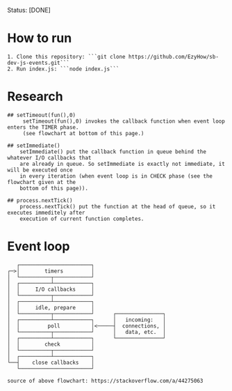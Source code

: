 Status: [DONE]

# How to run
    1. Clone this repository: ```git clone https://github.com/EzyHow/sb-dev-js-events.git```
    2. Run index.js: ```node index.js```


# Research
    ## setTimeout(fun(),0)
         setTimeout(fun(),0) invokes the callback function when event loop enters the TIMER phase.
         (see flowchart at bottom of this page.)

    ## setImmediate()
        setImmediate() put the callback function in queue behind the whatever I/O callbacks that
        are already in queue. So setImmediate is exactly not immediate, it will be executed once
        in every iteration (when event loop is in CHECK phase (see the flowchart given at the
        bottom of this page)).

    ## process.nextTick()
        process.nextTick() put the function at the head of queue, so it executes immeditely after
        execution of current function completes.

# Event loop
```   
   ┌───────────────────────┐
┌─>│        timers         │
│  └──────────┬────────────┘
│  ┌──────────┴────────────┐
│  │     I/O callbacks     │
│  └──────────┬────────────┘
│  ┌──────────┴────────────┐
│  │     idle, prepare     │
│  └──────────┬────────────┘      ┌───────────────┐
│  ┌──────────┴────────────┐      │   incoming:   │
│  │         poll          │<─────┤  connections, │
│  └──────────┬────────────┘      │   data, etc.  │
│  ┌──────────┴────────────┐      └───────────────┘
│  │        check          │
│  └──────────┬────────────┘
│  ┌──────────┴────────────┐
└──┤    close callbacks    │
   └───────────────────────┘

source of above flowchart: https://stackoverflow.com/a/44275063
```